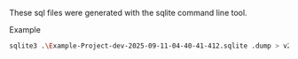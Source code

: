 These sql files were generated with the sqlite command line tool.

Example
```bash
sqlite3 .\Example-Project-dev-2025-09-11-04-40-41-412.sqlite .dump > v2.sql
```
